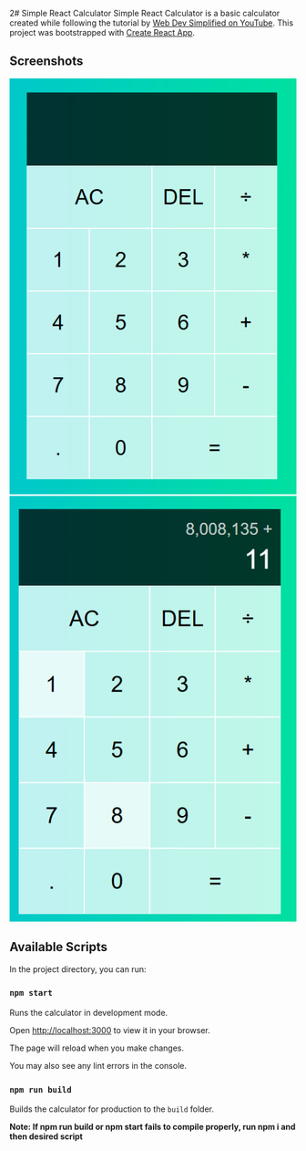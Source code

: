 2# Simple React Calculator
Simple React Calculator is a basic calculator created while following the tutorial by [Web Dev Simplified on YouTube](https://www.youtube.com/watch?v=DgRrrOt0Vr8).
This project was bootstrapped with [Create React App](https://github.com/facebook/create-react-app).

## Screenshots
![Screenshot 1](/src/calc1.png) ![Screenshot 1](/src/calc2.png)


## Available Scripts
In the project directory, you can run:
### `npm start`

  

Runs the calculator in development mode.

Open [http://localhost:3000](http://localhost:3000) to view it in your browser.

  

The page will reload when you make changes.

You may also see any lint errors in the console.



### `npm run build`

  

Builds the calculator for production to the `build` folder.


  

**Note: If npm run build or npm start fails to compile properly, run npm i and then desired script**
